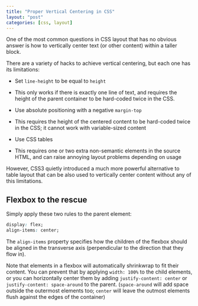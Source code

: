 ```yaml
---
title: "Proper Vertical Centering in CSS"
layout: "post"
categories: [css, layout]
---
```


One of the most common questions in CSS layout that has no obvious answer is how to vertically center text (or other content) within a taller block.

There are a variety of hacks to achieve vertical centering, but each one has its limitations:

 - Set `line-height` to be equal to `height`
  - This only works if there is exactly one line of text, and requires the height of the parent container to be hard-coded twice in the CSS.

 - Use absolute positioning with a negative `margin-top`
  - This requires the height of the centered content to be hard-coded twice in the CSS; it cannot work with variable-sized content

 - Use CSS tables
  - This requires one or two extra non-semantic elements in the source HTML, and can raise annoying layout problems depending on usage

However, CSS3 quietly introduced a much more powerful alternative to table layout that can be also used to vertically center content without any of this limitations.

## Flexbox to the rescue
Simply apply these two rules to the parent element:
```css
display: flex;
align-items: center;
```

The `align-items` property specifies how the children of the flexbox should be aligned in the transverse axis (perpendicular to the direction that they flow in).

Note that elements in a flexbox will automatically shrinkwrap to fit their content.  You can prevent that by applying `width: 100%` to the child elements, or you can horizontally center them by adding `justify-content: center` or `justify-content: space-around` to the parent.  (`space-around` will add space outside the outermost elements too; `center` will leave the outmost elements flush against the edges of the container)